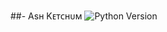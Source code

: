 ##- Asʜ Kᴇᴛᴄʜᴜᴍ
<img src="https://img.shields.io/badge/python-3.9-green?style=for-the-badge&logo=appveyor" alt="Python Version">
